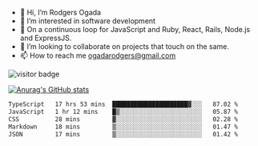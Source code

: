 - 👋 Hi, I’m Rodgers Ogada
- 👀 I’m interested in software development
- 🌱 On a continuous loop for JavaScript and Ruby, React, Rails, Node.js and ExpressJS.
- 💞️ I’m looking to collaborate on projects that touch on the same.
- 📫 How to reach me ogadarodgers@gmail.com

![visitor badge](https://visitor-badge.glitch.me/badge?page_id=ogada-otieno.visitor-badge)

[![Anurag's GitHub stats](https://github-readme-stats.vercel.app/api?username=ogada-otieno)](https://github.com/anuraghazra/github-readme-stats) 
<!--START_SECTION:waka-->

```txt
TypeScript   17 hrs 53 mins  █████████████████████▓░░░   87.02 %
JavaScript   1 hr 12 mins    █▒░░░░░░░░░░░░░░░░░░░░░░░   05.87 %
CSS          28 mins         ▓░░░░░░░░░░░░░░░░░░░░░░░░   02.28 %
Markdown     18 mins         ▒░░░░░░░░░░░░░░░░░░░░░░░░   01.47 %
JSON         17 mins         ▒░░░░░░░░░░░░░░░░░░░░░░░░   01.42 %
```

<!--END_SECTION:waka-->

<!---
ogada-otieno/ogada-otieno is a ✨ special ✨ repository because its `README.md` (this file) appears on your GitHub profile.
You can click the Preview link to take a look at your changes.
--->
